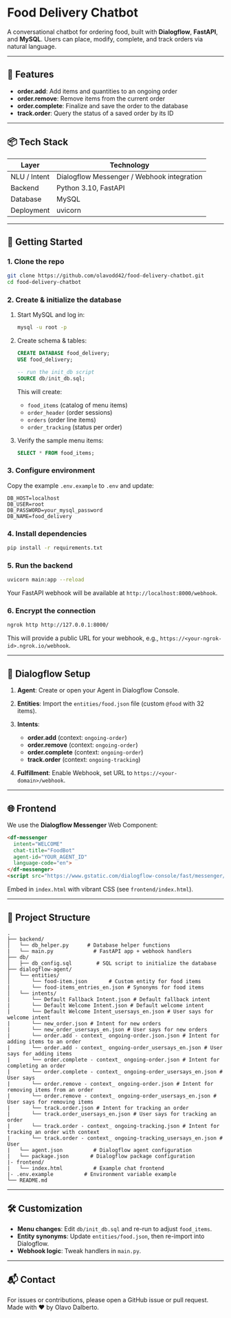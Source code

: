 # Food Delivery Chatbot

A conversational chatbot for ordering food, built with **Dialogflow**, **FastAPI**, and **MySQL**.
Users can place, modify, complete, and track orders via natural language.

---

## 🚀 Features

* **order.add**: Add items and quantities to an ongoing order
* **order.remove**: Remove items from the current order
* **order.complete**: Finalize and save the order to the database
* **track.order**: Query the status of a saved order by its ID

---

## 📦 Tech Stack

| Layer        | Technology                                 |
| ------------ | ------------------------------------------ |
| NLU / Intent | Dialogflow Messenger / Webhook integration |
| Backend      | Python 3.10, FastAPI                       |
| Database     | MySQL                                      |
| Deployment   | uvicorn                                    |

---

## 🔧 Getting Started

### 1. Clone the repo

```bash
git clone https://github.com/olavodd42/food-delivery-chatbot.git
cd food-delivery-chatbot
```

### 2. Create & initialize the database

1. Start MySQL and log in:

   ```bash
   mysql -u root -p
   ```

2. Create schema & tables:

   ```sql
   CREATE DATABASE food_delivery;
   USE food_delivery;

   -- run the init_db script
   SOURCE db/init_db.sql;
   ```

   This will create:

   * `food_items` (catalog of menu items)
   * `order_header` (order sessions)
   * `orders` (order line items)
   * `order_tracking` (status per order)

3. Verify the sample menu items:

   ```sql
   SELECT * FROM food_items;
   ```

### 3. Configure environment

Copy the example `.env.example` to `.env` and update:

```dotenv
DB_HOST=localhost
DB_USER=root
DB_PASSWORD=your_mysql_password
DB_NAME=food_delivery
```

### 4. Install dependencies

```bash
pip install -r requirements.txt
```

### 5. Run the backend

```bash
uvicorn main:app --reload
```

Your FastAPI webhook will be available at `http://localhost:8000/webhook`.

### 6. Encrypt the connection

```bash
ngrok http http://127.0.0.1:8000/
```
This will provide a public URL for your webhook, e.g., `https://<your-ngrok-id>.ngrok.io/webhook`.

---

## 💬 Dialogflow Setup

1. **Agent**: Create or open your Agent in Dialogflow Console.
2. **Entities**: Import the `entities/food.json` file (custom `@food` with 32 items).
3. **Intents**:

   * **order.add** (context: `ongoing-order`)
   * **order.remove** (context: `ongoing-order`)
   * **order.complete** (context: `ongoing-order`)
   * **track.order** (context: `ongoing-tracking`)
4. **Fulfillment**: Enable Webhook, set URL to `https://<your-domain>/webhook`.

---

## 🌐 Frontend

We use the **Dialogflow Messenger** Web Component:

```html
<df-messenger
  intent="WELCOME"
  chat-title="FoodBot"
  agent-id="YOUR_AGENT_ID"
  language-code="en">
</df-messenger>
<script src="https://www.gstatic.com/dialogflow-console/fast/messenger/bootstrap.js?v=1"></script>
```

Embed in `index.html` with vibrant CSS (see `frontend/index.html`).

---

## 📂 Project Structure

```
.
├── backend/
│   └── db_helper.py      # Database helper functions
|   └── main.py             # FastAPI app + webhook handlers
├── db/
│   ├── db_config.sql        # SQL script to initialize the database
├── dialogflow-agent/
│   └── entities/
│       └── food-item.json       # Custom entity for food items
|       └── food-items_entries_en.json # Synonyms for food items
│   └── intents/
|       └── Default Fallback Intent.json # Default fallback intent
|       └── Default Welcome Intent.json # Default welcome intent
|       └── Default Welcome Intent_usersays_en.json # User says for welcome intent
|       └── new_order.json # Intent for new orders
|       └── new_order_usersays_en.json # User says for new orders
|       └── order.add - context_ ongoing-order.json.json # Intent for adding items to an order
|       └── order.add - context_ ongoing-order_usersays_en.json # User says for adding items
|       └── order.complete - context_ ongoing-order.json # Intent for completing an order
|       └── order.complete - context_ ongoing-order_usersays_en.json # User says
|       └── order.remove - context_ ongoing-order.json # Intent for removing items from an order
|       └── order.remove - context_ ongoing-order_usersays_en.json # User says for removing items
|       └── track.order.json # Intent for tracking an order
|       └── track.order_usersays_en.json # User says for tracking an order
|       └── track.order - context_ ongoing-tracking.json # Intent for tracking an order with context
|       └── track.order - context_ ongoing-tracking_usersays_en.json # User
|   └── agent.json          # Dialogflow agent configuration
|   └── package.json       # Dialogflow package configuration
|- frontend/
|   └── index.html          # Example chat frontend
|- .env.example          # Environment variable example
└── README.md
```

---

## 🛠️ Customization

* **Menu changes**: Edit `db/init_db.sql` and re-run to adjust `food_items`.
* **Entity synonyms**: Update `entities/food.json`, then re-import into Dialogflow.
* **Webhook logic**: Tweak handlers in `main.py`.

---

## 📬 Contact

For issues or contributions, please open a GitHub issue or pull request.
Made with ❤️ by Olavo Dalberto.
